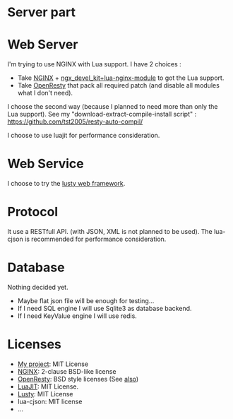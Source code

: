 # Server part

# Web Server

I'm trying to use NGINX with Lua support.
I have 2 choices :
 * Take [NGINX](http://nginx.org/) + [ngx_devel_kit+lua-nginx-module](http://wiki.nginx.org/HttpLuaModule#Installation) to got the Lua support.
 * Take [OpenResty](http://openresty.org/) that pack all required patch (and disable all modules what I don't need).

I choose the second way (because I planned to need more than only the Lua support).
See my "download-extract-compile-install script" : https://github.com/tst2005/resty-auto-compil/

I choose to use luajit for performance consideration.

# Web Service

I choose to try the [lusty web framework](https://github.com/Olivine-Labs/lusty/).


# Protocol

It use a RESTfull API. (with JSON, XML is not planned to be used).
The lua-cjson is recommended for performance consideration.

# Database

Nothing decided yet.
 * Maybe flat json file will be enough for testing...
 * If I need SQL engine I will use Sqlite3 as database backend.
 * If I need KeyValue engine I will use redis.


# Licenses

 * [My project](https://github.com/tst2005/love-network): MIT License
 * [NGINX](http://nginx.org/LICENSE): 2-clause BSD-like license
 * [OpenResty](http://openresty.org/#About): BSD style licenses (See [also](https://github.com/openresty/lua-nginx-module#copyright-and-license))
 * [LuaJIT](http://luajit.org/luajit.html): MIT License.
 * [Lusty](https://github.com/Olivine-Labs/lusty/blob/master/README.md): MIT License
 * lua-cjson: MIT license
 * ...
